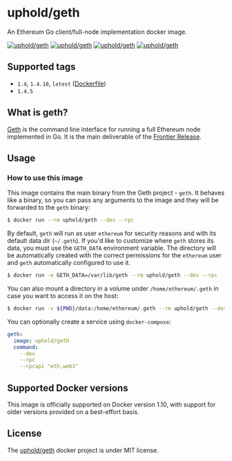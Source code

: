# uphold/geth
An Ethereum Go client/full-node implementation docker image.

[![uphold/geth][docker-pulls-image]][docker-hub-url] [![uphold/geth][docker-stars-image]][docker-hub-url] [![uphold/geth][docker-size-image]][docker-hub-url] [![uphold/geth][docker-layers-image]][docker-hub-url]

## Supported tags
- `1.4`, `1.4.10`, `latest` ([Dockerfile](/Dockerfile))
- `1.4.5`

## What is geth?
[Geth](https://github.com/ethereum/go-ethereum/wiki/geth) is the command line interface for running a full Ethereum node implemented in Go. It is the main deliverable of the [Frontier Release](https://github.com/ethereum/go-ethereum/wiki/Frontier).

## Usage
### How to use this image
This image contains the main binary from the Geth project - `geth`. It behaves like a binary, so you can pass any arguments to the image and they will be forwarded to the `geth` binary:

```sh
$ docker run --rm uphold/geth --dev --rpc
```

By default, `geth` will run as user `ethereum` for security reasons and with its default data dir (`~/.geth`). If you'd like to customize where `geth` stores its data, you must use the `GETH_DATA` environment variable. The directory will be automatically created with the correct permissions for the `ethereum` user and `geth` automatically configured to use it.

```sh
$ docker run -e GETH_DATA=/var/lib/geth --rm uphold/geth --dev --rpc
```

You can also mount a directory in a volume under `/home/ethereum/.geth` in case you want to access it on the host:

```sh
$ docker run -v ${PWD}/data:/home/ethereum/.geth --rm uphold/geth --dev --rpc
```

You can optionally create a service using `docker-compose`:

```yml
geth:
  image: uphold/geth
  command:
    --dev
    --rpc
    --rpcapi "eth,web3"
```

## Supported Docker versions
This image is officially supported on Docker version 1.10, with support for older versions provided on a best-effort basis.

## License
The [uphold/geth](https://hub.docker.com/r/uphold/geth) docker project is under MIT license.

[docker-hub-url]: https://hub.docker.com/r/uphold/geth
[docker-layers-image]: https://img.shields.io/imagelayers/layers/uphold/geth/latest.svg?style=flat-square
[docker-pulls-image]: https://img.shields.io/docker/pulls/uphold/geth.svg?style=flat-square
[docker-size-image]: https://img.shields.io/imagelayers/image-size/uphold/geth/latest.svg?style=flat-square
[docker-stars-image]: https://img.shields.io/docker/stars/uphold/geth.svg?style=flat-square
